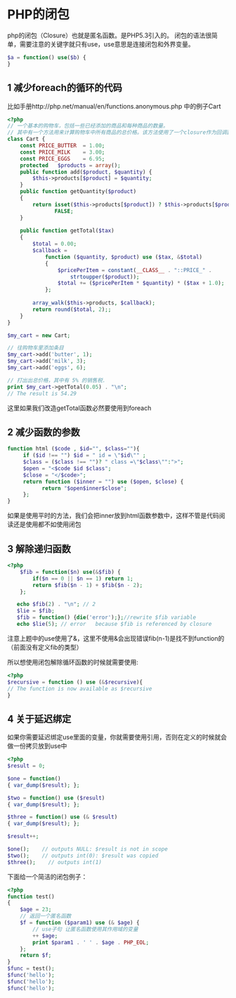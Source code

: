 # PHP的闭包

php的闭包（Closure）也就是匿名函数。是PHP5.3引入的。 闭包的语法很简单，需要注意的关键字就只有use，use意思是连接闭包和外界变量。

```php
$a = function() use($b) { 
}
```

## 1 减少foreach的循环的代码

比如手册http://php.net/manual/en/functions.anonymous.php 中的例子Cart

```php
<?php
// 一个基本的购物车，包括一些已经添加的商品和每种商品的数量。
// 其中有一个方法用来计算购物车中所有商品的总价格。该方法使用了一个closure作为回调函数。
class Cart {
    const PRICE_BUTTER  = 1.00;
    const PRICE_MILK    = 3.00;
    const PRICE_EGGS    = 6.95;
    protected   $products = array();
    public function add($product, $quantity) {
        $this->products[$product] = $quantity;
    }
    public function getQuantity($product)
    {
        return isset($this->products[$product]) ? $this->products[$product] :
               FALSE;
    }
     
    public function getTotal($tax)
    {
        $total = 0.00;
        $callback =
            function ($quantity, $product) use ($tax, &$total)
            {
                $pricePerItem = constant(__CLASS__ . "::PRICE_" .
                    strtoupper($product));
                $total += ($pricePerItem * $quantity) * ($tax + 1.0);
            };
         
        array_walk($this->products, $callback);
        return round($total, 2);;
    }
}

$my_cart = new Cart;

// 往购物车里添加条目
$my_cart->add('butter', 1);
$my_cart->add('milk', 3);
$my_cart->add('eggs', 6);

// 打出出总价格，其中有 5% 的销售税.
print $my_cart->getTotal(0.05) . "\n";
// The result is 54.29
```

这里如果我们改造getTotal函数必然要使用到foreach

## 2 减少函数的参数

```php
function html ($code , $id="", $class=""){
     if ($id !== "") $id = " id = \"$id\"" ;
     $class = ($class !== "")? " class =\"$class\"":">";
     $open = "<$code $id $class";
     $close = "</$code>";
     return function ($inner = "") use ($open, $close) {
           return "$open$inner$close";
     };
}
```

如果是使用平时的方法，我们会把inner放到html函数参数中，这样不管是代码阅读还是使用都不如使用闭包

## 3 解除递归函数

```php
<?php
    $fib = function($n) use(&$fib) {
        if($n == 0 || $n == 1) return 1;
        return $fib($n - 1) + $fib($n - 2);
    };

   echo $fib(2) . "\n"; // 2
   $lie = $fib;
   $fib = function() {die('error');};//rewrite $fib variable 
   echo $lie(5); // error   because $fib is referenced by closure
```

注意上题中的use使用了&，这里不使用&会出现错误fib(n-1)是找不到function的（前面没有定义fib的类型）

所以想使用闭包解除循环函数的时候就需要使用:

```php
<?php
$recursive = function () use (&$recursive){
// The function is now available as $recursive
}
```

## 4 关于延迟绑定

如果你需要延迟绑定use里面的变量，你就需要使用引用，否则在定义的时候就会做一份拷贝放到use中

```php
<?php
$result = 0;

$one = function()
{ var_dump($result); };

$two = function() use ($result)
{ var_dump($result); };

$three = function() use (& $result)
{ var_dump($result); };

$result++;

$one();    // outputs NULL: $result is not in scope
$two();    // outputs int(0): $result was copied
$three();    // outputs int(1)
```

下面给一个简洁的闭包例子：

```php
<?php
function test()  
{  
    $age = 23;
    // 返回一个匿名函数  
    $f = function ($param1) use (& $age) {
        // use子句 让匿名函数使用其作用域的变量  
        ++ $age;
        print $param1 . ' ' . $age . PHP_EOL;
    };
    return $f;
}  
$func = test();
$func('hello');
$func('hello');
$func('hello');
```